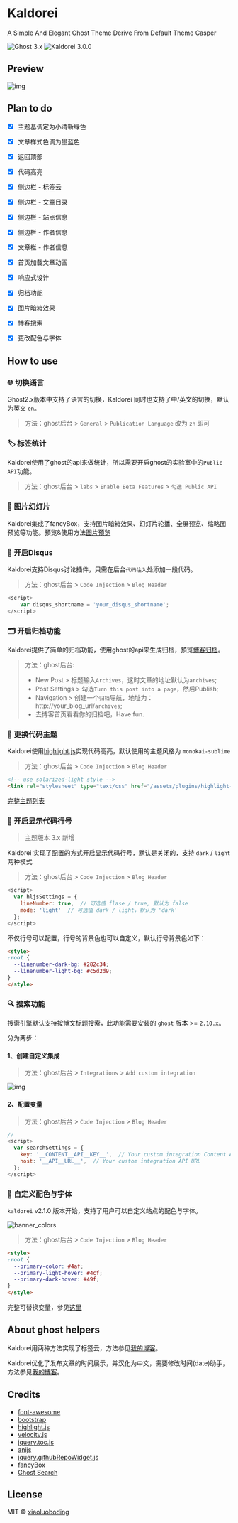 # Kaldorei

A Simple And Elegant Ghost Theme Derive From Default Theme Casper

![Ghost 3.x](https://img.shields.io/badge/Ghost-v3.x-blue.svg?style=flat-square)
![Kaldorei 3.0.0](https://img.shields.io/badge/Kaldorei-v3.0.0-009a61.svg?style=flat-square)

## Preview

![img](assets/img/preview.png)

## Plan to do

- [x] 主题基调定为小清新绿色

- [x] 文章样式色调为墨蓝色

- [x] 返回顶部

- [x] 代码高亮

- [x] 侧边栏 - 标签云

- [x] 侧边栏 - 文章目录

- [x] 侧边栏 - 站点信息

- [x] 侧边栏 - 作者信息

- [x] 文章栏 - 作者信息

- [x] 首页加载文章动画

- [x] 响应式设计

- [x] 归档功能

- [x] 图片暗箱效果

- [x] 博客搜索

- [x] 更改配色与字体

## How to use

### 🌐 切换语言

Ghost2.x版本中支持了语言的切换，Kaldorei 同时也支持了中/英文的切换，默认为英文 `en`。

> 方法：ghost后台 > `General` > `Publication Language` 改为 `zh` 即可

### 🏷️ 标签统计

Kaldorei使用了ghost的api来做统计，所以需要开启ghost的实验室中的`Public API`功能。

> 方法：ghost后台 > `labs` > `Enable Beta Features` > `勾选 Public API`

### 🌄 图片幻灯片

Kaldorei集成了fancyBox，支持图片暗箱效果、幻灯片轮播、全屏预览、缩略图预览等功能。预览&使用方法[图片预览](http://xlbd.me/how-to-use-fancybox-in-ghost-blog/)

### 💬 开启Disqus

Kaldorei支持Disqus讨论插件，只需在后台`代码注入`处添加一段代码。

> 方法：ghost后台 > `Code Injection` > `Blog Header`

```js
<script>
    var disqus_shortname = 'your_disqus_shortname';
</script>
```

### 🗂 开启归档功能

Kaldorei提供了简单的归档功能，使用ghost的api来生成归档，预览[博客归档](http://xlbd.me/archives)。

> 方法：ghost后台:
> * New Post > 标题输入`Archives`，这时文章的地址默认为`archives`;
> * Post Settings > 勾选`Turn this post into a page`，然后Publish;
> * Navigation > 创建一个`归档`导航，地址为：http://your_blog_url/`archives`;
> * 去博客首页看看你的归档吧，Have fun.

### 🎨 更换代码主题

Kaldorei使用[highlight.js](https://github.com/isagalaev/highlight.js)实现代码高亮，默认使用的主题风格为 `monokai-sublime`

> 方法：ghost后台 > `Code Injection` > `Blog Header`

```html
<!-- use solarized-light style -->
<link rel="stylesheet" type="text/css" href="/assets/plugins/highlight-latest/styles/solarized-light.css" />
```

[完整主题列表](https://highlightjs.org/static/demo/)

### 🔢 开启显示代码行号

> 主题版本 3.x 新增

Kaldorei 实现了配置的方式开启显示代码行号，默认是关闭的，支持 `dark` / `light` 两种模式

> 方法：ghost后台 > `Code Injection` > `Blog Header`

```js
<script>
  var hljsSettings = {
    lineNumber: true,  // 可选值 flase / true, 默认为 false
    mode: 'light'  // 可选值 dark / light，默认为 'dark'
  };
</script>
```

不仅行号可以配置，行号的背景色也可以自定义，默认行号背景色如下：

```html
<style>
:root {
  --linenumber-dark-bg: #282c34;
  --linenumber-light-bg: #c5d2d9;
}
</style>
```

### 🔍 搜索功能

搜索引擎默认支持按博文标题搜索，此功能需要安装的 `ghost` 版本 >= `2.10.x`。

分为两步：

#### 1、创建自定义集成

> 方法：ghost后台 > `Integrations` > `Add custom integration`

![img](assets/img/apikey.png)

#### 2、配置变量

> 方法：ghost后台 > `Code Injection` > `Blog Header`

```javascript
// 
<script>
  var searchSettings = {
    key: '__CONTENT__API__KEY__',  // Your custom integration Content API Key
    host: '__API__URL__',  // Your custom integration API URL
  };
</script>
```

### 🌈 自定义配色与字体

`kaldorei` v2.1.0 版本开始，支持了用户可以自定义站点的配色与字体。

![banner_colors](assets/img/banner_colors.png)

> 方法：ghost后台 > `Code Injection` > `Blog Header`

```html
<style>
:root {
  --primary-color: #4af;
  --primary-light-hover: #4cf;
  --primary-dark-hover: #49f;
}
</style>
```

完整可替换变量，参见[这里](https://github.com/xiaoluoboding/ghost-theme-kaldorei/blob/master/assets/css/variables.css)

## About ghost helpers

Kaldorei用两种方法实现了标签云，方法参见[我的博客](http://xlbd.me/how-to-add-the-tag-cloud-into-ghost-blog/)。

Kaldorei优化了发布文章的时间展示，并汉化为中文，需要修改时间(date)助手，方法参见[我的博客](http://xlbd.me/ghost-date-i18n/)。

## Credits

* [font-awesome](https://github.com/FortAwesome/Font-Awesome)
* [bootstrap](https://github.com/twbs/bootstrap)
* [highlight.js](https://github.com/isagalaev/highlight.js)
* [velocity.js](https://github.com/julianshapiro/velocity)
* [jquery.toc.js](https://github.com/jgallen23/toc)
* [anijs](https://github.com/anijs/anijs)
* [jquery.githubRepoWidget.js](https://github.com/JoelSutherland/GitHub-jQuery-Repo-Widget)
* [fancyBox](https://github.com/fancyapps/fancyBox)
* [Ghost Search](https://github.com/HauntedThemes/ghost-search)

## License

MIT © [xiaoluoboding](https://github.com/xiaoluoboding)
